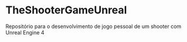# TheShooterGameUnreal
Repositório para o desenvolvimento de jogo pessoal de um shooter com Unreal Engine 4
